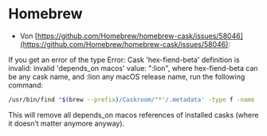 # Homebrew

- Von [https://github.com/Homebrew/homebrew-cask/issues/58046](https://github.com/Homebrew/homebrew-cask/issues/58046):

If you get an error of the type Error: Cask 'hex-fiend-beta' definition is invalid: invalid 'depends_on macos' value: ":lion", where hex-fiend-beta can be any cask name, and :lion any macOS release name, run the following command:

```sh
/usr/bin/find "$(brew --prefix)/Caskroom/"*'/.metadata' -type f -name '*.rb' -print0 | /usr/bin/xargs -0 /usr/bin/perl -i -pe 's/depends_on macos: \[.*?\]//gsm;s/depends_on macos: .*//g'
```

This will remove all depends_on macos references of installed casks (where it doesn’t matter anymore anyway).
